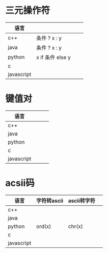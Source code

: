 # 三元操作符

| 语言       |                  |      |      |
| ---------- | ---------------- | ---- | ---- |
| c++        | 条件 ? x : y     |      |      |
| java       | 条件 ? x : y     |      |      |
| python     | x if 条件 else y |      |      |
| c          |                  |      |      |
| javascript |                  |      |      |

# 键值对

| 语言       |      |      |      |
| ---------- | ---- | ---- | ---- |
| c++        |      |      |      |
| java       |      |      |      |
| python     |      |      |      |
| c          |      |      |      |
| javascript |      |      |      |

# acsii码

| 语言       | 字符转ascii | ascii转字符 |      |
| ---------- | ----------- | ----------- | ---- |
| c++        |             |             |      |
| java       |             |             |      |
| python     | ord(x)      | chr(x)      |      |
| c          |             |             |      |
| javascript |             |             |      |

